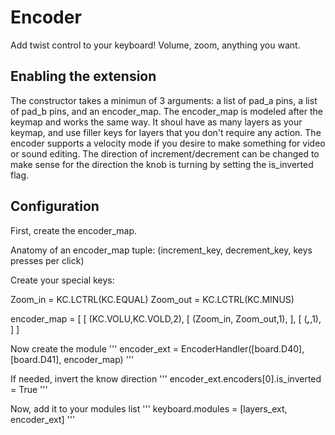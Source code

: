 # Encoder
Add twist control to your keyboard! Volume, zoom, anything you want.

## Enabling the extension
The constructor takes a minimun of 3 arguments: a list of pad_a pins, a list of pad_b pins, 
and an encoder_map.  The encoder_map is modeled after the keymap and works the
same way. It shoul have as many layers as your keymap, and use filler keys for 
layers that you don't require any action.  The encoder supports a velocity mode
if you desire to make something for video or sound editing. The direction of 
increment/decrement can be changed to make sense for the direction the knob is 
turning by setting the is_inverted flag.

## Configuration
First, create the encoder_map.

Anatomy of an encoder_map tuple: (increment_key, decrement_key, keys presses per click)

Create your special keys:

Zoom_in = KC.LCTRL(KC.EQUAL)
Zoom_out = KC.LCTRL(KC.MINUS)



encoder_map = [
    [
        (KC.VOLU,KC.VOLD,2),
    [
        (Zoom_in, Zoom_out,1),
    ],
    [
        (_______,_______,1),
    ]
]


Now create the module
'''
encoder_ext = EncoderHandler([board.D40],[board.D41], encoder_map)
'''

If needed, invert the know direction
'''
encoder_ext.encoders[0].is_inverted = True
'''

Now, add it to your modules list
'''
keyboard.modules = [layers_ext, encoder_ext]
'''
